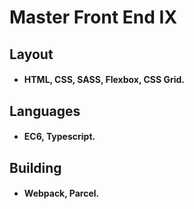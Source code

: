 # Master Front End IX

## Layout

-  #### HTML, CSS, SASS, Flexbox, CSS Grid.

## Languages

- #### EC6, Typescript.

## Building

- #### Webpack, Parcel.